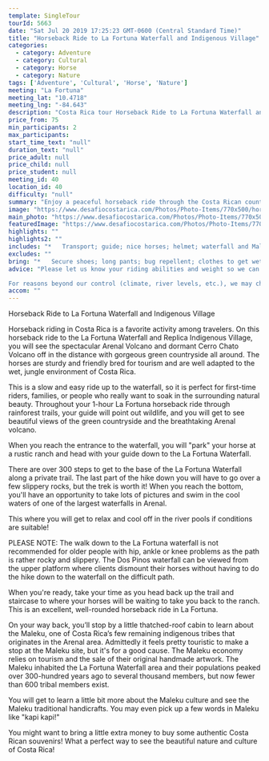 ```yaml
---
template: SingleTour
tourId: 5663
date: "Sat Jul 20 2019 17:25:23 GMT-0600 (Central Standard Time)"
title: "Horseback Ride to La Fortuna Waterfall and Indigenous Village"
categories: 
  - category: Adventure
  - category: Cultural
  - category: Horse
  - category: Nature
tags: ['Adventure', 'Cultural', 'Horse', 'Nature']
meeting: "La Fortuna"
meeting_lat: "10.4718"
meeting_lng: "-84.643"
description: "Costa Rica tour Horseback Ride to La Fortuna Waterfall and Indigenous Village, id 5663"
price_from: 75
min_participants: 2
max_participants: 
start_time_text: "null"
duration_text: "null"
price_adult: null
price_child: null
price_student: null
meeting_id: 40
location_id: 40
difficulty: "null"
summary: "Enjoy a peaceful horseback ride through the Costa Rican countryside to Arenal’s famous La Fortuna Waterfall. We’ll ride for approximately an hour, crossing two creeks and witnessing gorgeous views of the majestic Arenal Volcano. Upon arrival at the trailhead we’ll dismount our horses and hike over 300 steps down until we reach the swimming hole at the foot of this impressive waterfall."
image: "https://www.desafiocostarica.com/Photos/Photo-Items/770x500/horseback-ride-to-la-fortuna-waterfall-1406474214.jpg"
main_photo: "https://www.desafiocostarica.com/Photos/Photo-Items/770x500/horseback-ride-to-la-fortuna-waterfall-1406474214.jpg"
featuredImage: "https://www.desafiocostarica.com/Photos/Photo-Items/770x500/horseback-ride-to-la-fortuna-waterfall-1406474214.jpg"
highlights: ""
highlights2: ""
includes: "*   Transport; guide; nice horses; helmet; waterfall and Maleku Village entrance"
excludes: ""
bring: "*   Secure shoes; long pants; bug repellent; clothes to get wet in; change of clothes; extra spending money for Maleku visit"
advice: "Please let us know your riding abilities and weight so we can get you properly fitted for your horse and saddle for this Arenal Volcano Horseback ride. Please keep in mind that for Costa Rica horse riding, the special breed of Costa Rican Quarterhorses that are used for tourism are sturdy, hardworking animals, but tend to have smaller builds and cannot take riders over 200lbs.Normally we take some time picking up clients at their hotels and then you get to the stable and get your helmet and safety talk. The horseback ride near itself is about 2 hours long.

For reasons beyond our control (climate, river levels, etc.), we may change to a more-suitable tour with an equal or similar adventure-appeal or offer other tour options so you don't miss out on a fun day in Costa Rica. We reserve the right to cancel a trip due to unfavorable conditions & will only run a tour according to our policies. Full refund is given if (on rare occasion) no tour is run. This adventure involves some inherent risk and physical exertion, so you must be in good physical condition!Remember we are at the mercy of Mother Nature. There may be times when we have to modify a tour to provide the safest adventure for you. The waterfall may have a large water flow with unfavorable conditions to swim, but the walk down is still worth the visit!"
accom: ""
---
```

Horseback Ride to La Fortuna Waterfall and Indigenous Village

Horseback riding in Costa Rica is a favorite activity among travelers. On this horseback ride to the La Fortuna Waterfall and Replica Indigenous Village, you will see the spectacular Arenal Volcano and dormant Cerro Chato Volcano off in the distance with gorgeous green countryside all around. The horses are sturdy and friendly bred for tourism and are well adapted to the wet, jungle environment of Costa Rica.

This is a slow and easy ride up to the waterfall, so it is perfect for first-time riders, families, or people who really want to soak in the surrounding natural beauty. Throughout your 1-hour La Fortuna horseback ride through rainforest trails, your guide will point out wildlife, and you will get to see beautiful views of the green countryside and the breathtaking Arenal volcano.

When you reach the entrance to the waterfall, you will "park" your horse at a rustic ranch and head with your guide down to the La Fortuna Waterfall.

There are over 300 steps to get to the base of the La Fortuna Waterfall along a private trail. The last part of the hike down you will have to go over a few slippery rocks, but the trek is worth it! When you reach the bottom, you'll have an opportunity to take lots of pictures and swim in the cool waters of one of the largest waterfalls in Arenal.

This where you will get to relax and cool off in the river pools if conditions are suitable!

PLEASE NOTE: The walk down to the La Fortuna waterfall is not recommended for older people with hip, ankle or knee problems as the path is rather rocky and slippery. The Dos Pinos waterfall can be viewed from the upper platform where clients dismount their horses without having to do the hike down to the waterfall on the difficult path.

When you're ready, take your time as you head back up the trail and staircase to where your horses will be waiting to take you back to the ranch. This is an excellent, well-rounded horseback ride in La Fortuna.

On your way back, you’ll stop by a little thatched-roof cabin to learn about the Maleku, one of Costa Rica’s few remaining indigenous tribes that originates in the Arenal area. Admittedly it feels pretty touristic to make a stop at the Maleku site, but it's for a good cause. The Maleku economy relies on tourism and the sale of their original handmade artwork. The Maleku inhabited the La Fortuna Waterfall area and their populations peaked over 300-hundred years ago to several thousand members, but now fewer than 600 tribal members exist.

You will get to learn a little bit more about the Maleku culture and see the Maleku traditional handicrafts. You may even pick up a few words in Maleku like "kapi kapi!"

You might want to bring a little extra money to buy some authentic Costa Rican souvenirs! What a perfect way to see the beautiful nature and culture of Costa Rica!